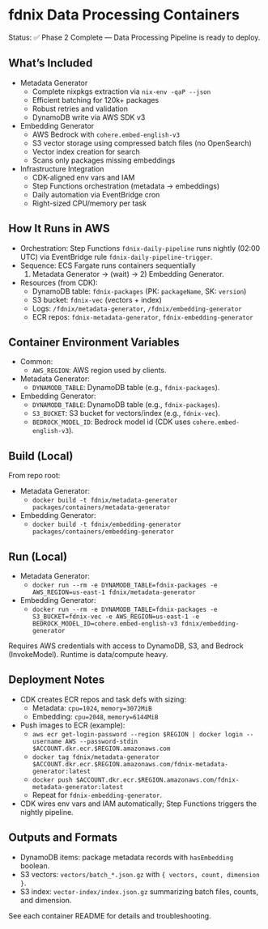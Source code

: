 # fdnix Data Processing Containers

Status: ✅ Phase 2 Complete — Data Processing Pipeline is ready to deploy.

## What’s Included

- Metadata Generator
  - Complete nixpkgs extraction via `nix-env -qaP --json`
  - Efficient batching for 120k+ packages
  - Robust retries and validation
  - DynamoDB write via AWS SDK v3
- Embedding Generator
  - AWS Bedrock with `cohere.embed-english-v3`
  - S3 vector storage using compressed batch files (no OpenSearch)
  - Vector index creation for search
  - Scans only packages missing embeddings
- Infrastructure Integration
  - CDK-aligned env vars and IAM
  - Step Functions orchestration (metadata → embeddings)
  - Daily automation via EventBridge cron
  - Right-sized CPU/memory per task

## How It Runs in AWS

- Orchestration: Step Functions `fdnix-daily-pipeline` runs nightly (02:00 UTC) via EventBridge rule `fdnix-daily-pipeline-trigger`.
- Sequence: ECS Fargate runs containers sequentially
  1) Metadata Generator → (wait) → 2) Embedding Generator.
- Resources (from CDK):
  - DynamoDB table: `fdnix-packages` (PK: `packageName`, SK: `version`)
  - S3 bucket: `fdnix-vec` (vectors + index)
  - Logs: `/fdnix/metadata-generator`, `/fdnix/embedding-generator`
  - ECR repos: `fdnix-metadata-generator`, `fdnix-embedding-generator`

## Container Environment Variables

- Common:
  - `AWS_REGION`: AWS region used by clients.
- Metadata Generator:
  - `DYNAMODB_TABLE`: DynamoDB table (e.g., `fdnix-packages`).
- Embedding Generator:
  - `DYNAMODB_TABLE`: DynamoDB table (e.g., `fdnix-packages`).
  - `S3_BUCKET`: S3 bucket for vectors/index (e.g., `fdnix-vec`).
  - `BEDROCK_MODEL_ID`: Bedrock model id (CDK uses `cohere.embed-english-v3`).

## Build (Local)

From repo root:

- Metadata Generator:
  - `docker build -t fdnix/metadata-generator packages/containers/metadata-generator`
- Embedding Generator:
  - `docker build -t fdnix/embedding-generator packages/containers/embedding-generator`

## Run (Local)

- Metadata Generator:
  - `docker run --rm -e DYNAMODB_TABLE=fdnix-packages -e AWS_REGION=us-east-1 fdnix/metadata-generator`
- Embedding Generator:
  - `docker run --rm -e DYNAMODB_TABLE=fdnix-packages -e S3_BUCKET=fdnix-vec -e AWS_REGION=us-east-1 -e BEDROCK_MODEL_ID=cohere.embed-english-v3 fdnix/embedding-generator`

Requires AWS credentials with access to DynamoDB, S3, and Bedrock (InvokeModel). Runtime is data/compute heavy.

## Deployment Notes

- CDK creates ECR repos and task defs with sizing:
  - Metadata: `cpu=1024`, `memory=3072MiB`
  - Embedding: `cpu=2048`, `memory=6144MiB`
- Push images to ECR (example):
  - `aws ecr get-login-password --region $REGION | docker login --username AWS --password-stdin $ACCOUNT.dkr.ecr.$REGION.amazonaws.com`
  - `docker tag fdnix/metadata-generator $ACCOUNT.dkr.ecr.$REGION.amazonaws.com/fdnix-metadata-generator:latest`
  - `docker push $ACCOUNT.dkr.ecr.$REGION.amazonaws.com/fdnix-metadata-generator:latest`
  - Repeat for `fdnix-embedding-generator`.
- CDK wires env vars and IAM automatically; Step Functions triggers the nightly pipeline.

## Outputs and Formats

- DynamoDB items: package metadata records with `hasEmbedding` boolean.
- S3 vectors: `vectors/batch_*.json.gz` with `{ vectors, count, dimension }`.
- S3 index: `vector-index/index.json.gz` summarizing batch files, counts, and dimension.

See each container README for details and troubleshooting.
